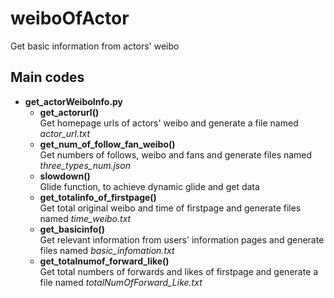 # **weiboOfActor**  
Get basic information from actors' weibo  
  
## **Main codes**  
  * **get_actorWeiboInfo.py**  
    * **get_actorurl()**  
      Get homepage urls of actors' weibo and generate a file named _actor_url.txt_  
    * **get_num_of_follow_fan_weibo()**  
      Get numbers of follows, weibo and fans and generate files named _three_types_num.json_  
    * **slowdown()**  
      Glide function, to achieve dynamic glide and get data  
    * **get_totalinfo_of_firstpage()**  
      Get total original weibo and time of firstpage and generate files named _time_weibo.txt_  
    * **get_basicinfo()**  
      Get relevant information from users' information pages and generate files named _basic_infomation.txt_  
    * **get_totalnumof_forward_like()**  
      Get total numbers of forwards and likes of firstpage and generate a file named _totalNumOfForward_Like.txt_ 
